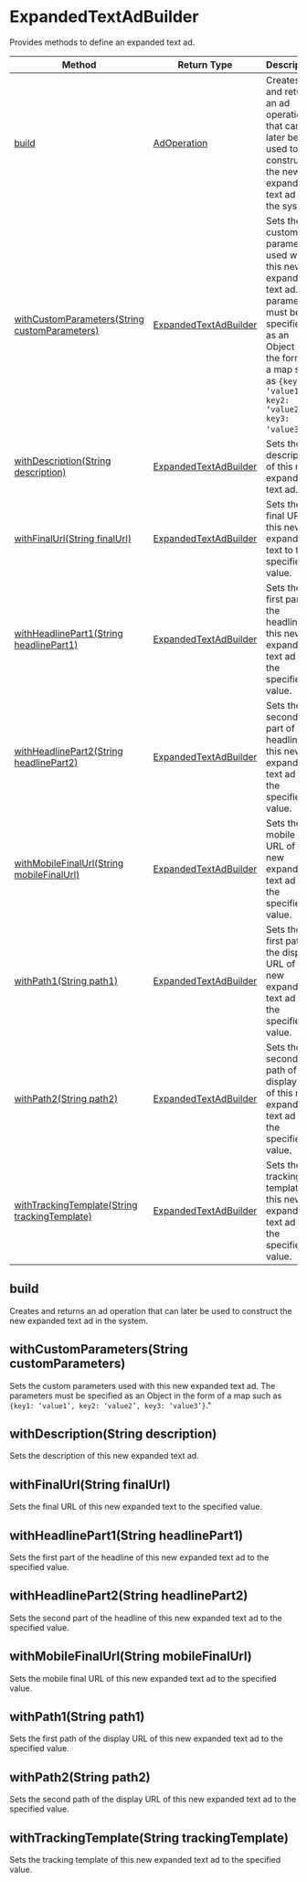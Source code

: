 # ExpandedTextAdBuilder
Provides methods to define an expanded text ad.

|Method|Return Type|Description|
|-|-|-
[build](#build)|[AdOperation](./AdOperation)|Creates and returns an ad operation that can later be used to construct the new expanded text ad in the system.<br />
[withCustomParameters(String customParameters)](#withcustomparameters~string-customparameters~)|[ExpandedTextAdBuilder](./ExpandedTextAdBuilder)|Sets the custom parameters used with this new expanded text ad. The parameters must be specified as an Object in the form of a map such as <code>{key1: ‘value1’, key2: ‘value2’, key3: ‘value3’}</code>."<br />
[withDescription(String description)](#withdescription~string-description~)|[ExpandedTextAdBuilder](./ExpandedTextAdBuilder)|Sets the description of this new expanded text ad. <br />
[withFinalUrl(String finalUrl)](#withfinalurl~string-finalurl~)|[ExpandedTextAdBuilder](./ExpandedTextAdBuilder)|Sets the final URL of this new expanded text to the specified value.<br />
[withHeadlinePart1(String headlinePart1)](#withheadlinepart1~string-headlinepart1~)|[ExpandedTextAdBuilder](./ExpandedTextAdBuilder)|Sets the first part of the headline of this new expanded text ad to the specified value.<br />
[withHeadlinePart2(String headlinePart2)](#withheadlinepart2~string-headlinepart2~)|[ExpandedTextAdBuilder](./ExpandedTextAdBuilder)|Sets the second part of the headline of this new expanded text ad to the specified value.<br />
[withMobileFinalUrl(String mobileFinalUrl)](#withmobilefinalurl~string-mobilefinalurl~)|[ExpandedTextAdBuilder](./ExpandedTextAdBuilder)|Sets the mobile final URL of this new expanded text ad to the specified value.<br />
[withPath1(String path1)](#withpath1~string-path1~)|[ExpandedTextAdBuilder](ExpandedTextAdBuilder)|Sets the first path of the display URL of this new expanded text ad to the specified value.<br />
[withPath2(String path2)](#withpath2~string-path2~)|[ExpandedTextAdBuilder](./ExpandedTextAdBuilder)|Sets the second path of the display URL of this new expanded text ad to the specified value.<br />
[withTrackingTemplate(String trackingTemplate)](#withtrackingtemplate~string-trackingtemplate~)|[ExpandedTextAdBuilder](./ExpandedTextAdBuilder)|Sets the tracking template of this new expanded text ad to the specified value.<br />

## <a name="build"></a>build
Creates and returns an ad operation that can later be used to construct the new expanded text ad in the system.


## <a name="withcustomparameters~string-customparameters~"></a>withCustomParameters(String customParameters)
Sets the custom parameters used with this new expanded text ad. The parameters must be specified as an Object in the form of a map such as <code>{key1: ‘value1’, key2: ‘value2’, key3: ‘value3’}</code>."


## <a name="withdescription~string-description~"></a>withDescription(String description)
Sets the description of this new expanded text ad. 


## <a name="withfinalurl~string-finalurl~"></a>withFinalUrl(String finalUrl)
Sets the final URL of this new expanded text to the specified value.


## <a name="withheadlinepart1~string-headlinepart1~"></a>withHeadlinePart1(String headlinePart1)
Sets the first part of the headline of this new expanded text ad to the specified value.


## <a name="withheadlinepart2~string-headlinepart2~"></a>withHeadlinePart2(String headlinePart2)
Sets the second part of the headline of this new expanded text ad to the specified value.


## <a name="withmobilefinalurl~string-mobilefinalurl~"></a>withMobileFinalUrl(String mobileFinalUrl)
Sets the mobile final URL of this new expanded text ad to the specified value.


## <a name="withpath1~string-path1~"></a>withPath1(String path1)
Sets the first path of the display URL of this new expanded text ad to the specified value.


## <a name="withpath2~string-path2~"></a>withPath2(String path2)
Sets the second path of the display URL of this new expanded text ad to the specified value.


## <a name="withtrackingtemplate~string-trackingtemplate~"></a>withTrackingTemplate(String trackingTemplate)
Sets the tracking template of this new expanded text ad to the specified value.



